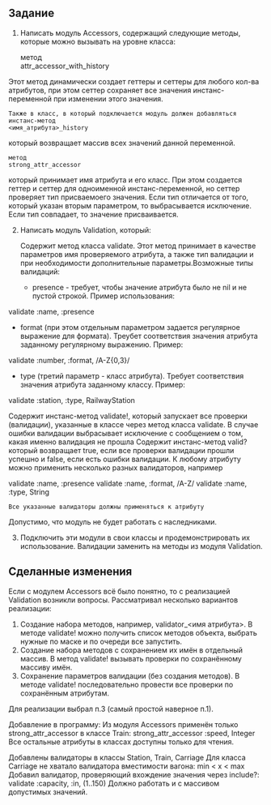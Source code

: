 ## Задание

1. Написать модуль Acсessors, содержащий следующие методы, которые можно вызывать на уровне класса:

    метод   
    attr_accessor_with_history

 Этот метод динамически создает геттеры и сеттеры для любого кол-ва атрибутов, при этом сеттер сохраняет все значения инстанс-переменной при изменении этого значения. 

    Также в класс, в который подключается модуль должен добавляться инстанс-метод  
    <имя_атрибута>_history

  который возвращает массив всех значений данной переменной.

    метод  
    strong_attr_accessor

 который принимает имя атрибута и его класс. При этом создается геттер и сеттер для одноименной инстанс-переменной, но сеттер проверяет тип присваемоего значения. Если тип отличается от того, который указан вторым параметром, то выбрасывается исключение. Если тип совпадает, то значение присваивается.

2. Написать модуль Validation, который:

    Содержит метод класса validate. Этот метод принимает в качестве параметров имя проверяемого атрибута, а также тип валидации и при необходимости дополнительные параметры.Возможные типы валидаций:

   - presence - требует, чтобы значение атрибута было не nil и не пустой строкой. Пример использования:  
  

validate :name, :presence

  - format (при этом отдельным параметром задается регулярное выражение для формата). Треубет соответствия значения атрибута заданному регулярному выражению. Пример:  

validate :number, :format, /A-Z{0,3}/

 - type (третий параметр - класс атрибута). Требует соответствия значения атрибута заданному классу. Пример:  

validate :station, :type, RailwayStation

Содержит инстанс-метод validate!, который запускает все проверки (валидации), указанные в классе через метод класса validate. В случае ошибки валидации выбрасывает исключение с сообщением о том, какая именно валидация не прошла
Содержит инстанс-метод valid? который возвращает true, если все проверки валидации прошли успешно и false, если есть ошибки валидации.
К любому атрибуту можно применить несколько разных валидаторов, например

validate :name, :presence
validate :name, :format, /A-Z/
validate :name, :type, String

    Все указанные валидаторы должны применяться к атрибуту
Допустимо, что модуль не будет работать с наследниками.


3. Подключить эти модули в свои классы и продемонстрировать их использование. Валидации заменить на методы из модуля Validation. 

## Сделанные изменения

Если с модулем Acсessors всё было понятно, то с реализацией Validation возникли вопросы.
Рассматривал несколько вариантов реализации:

1. Создание набора методов, например, validator_<имя атрибута>. В методе validate! можно получить список методов объекта, выбрать нужные по маске и по очереди все запустить.
2. Создание набора методов с сохранением их имён в отдельный массив. В метод validate! вызывать проверки по сохранённому массиву имён.
3. Сохранение параметров валидации (без создания методов). В методе validate! последовательно провести все проверки по сохранённым атрибутам.

Для реализации выбрал п.3 (самый простой наверное п.1).

Добавление в программу:
Из модуля Acсessors применён только strong_attr_accessor в классе Train:
strong_attr_accessor :speed, Integer
Все остальные атрибуты в классах доступны только для чтения.

Добавлены валидаторы в классы Station, Train, Carriage
Для класса Carriage не хватало валидатора вместимости вагона: min < x < max
Добавил валидатор, проверяющий вхождение значения через include?:
validate :capacity, :in, (1..150)
Должно работать и с массивом допустимых значений.
